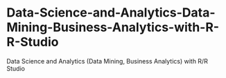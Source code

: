 # Data-Science-and-Analytics-Data-Mining-Business-Analytics-with-R-R-Studio
Data Science and Analytics (Data Mining, Business Analytics) with R/R Studio
